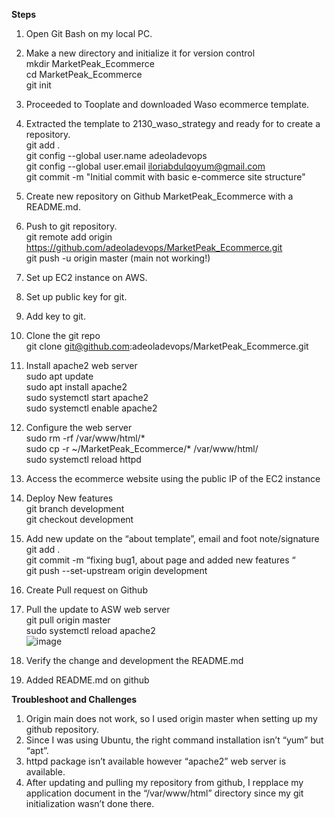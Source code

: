 **Steps**<br>
1. Open Git Bash on my local PC.<br>
2. Make a new directory and initialize it for version control<br>
  	mkdir MarketPeak_Ecommerce<br>
  	cd MarketPeak_Ecommerce<br>
 	git init<br>
3. Proceeded to Tooplate and downloaded Waso ecommerce template.<br>
4. Extracted the template to 2130_waso_strategy and ready for to create a repository.<br>
  	git add . <br>
  	git config --global user.name adeoladevops <br>
  	git config --global user.email iloriabdulqoyum@gmail.com <br>
  	git commit -m "Initial commit with basic e-commerce site structure" <br>
5. Create new repository on Github MarketPeak_Ecommerce with a README.md.<br>
6. Push to git repository.<br>
  	git remote add origin https://github.com/adeoladevops/MarketPeak_Ecommerce.git <br>
  	git push -u origin master (main not working!) <br>
7. Set up EC2 instance on AWS.<br>
8. Set up public key for git.<br>
9. Add key to git.  <br>
10. Clone the git repo<br>
  	git clone git@github.com:adeoladevops/MarketPeak_Ecommerce.git <br>
11. Install apache2 web server<br>
  	sudo apt update <br>
  	sudo apt install apache2 <br>
  	sudo systemctl start apache2 <br>
  	sudo systemctl enable apache2 <br>
12. Configure the web server <br>
	sudo rm -rf /var/www/html/* <br>
  	sudo cp -r ~/MarketPeak_Ecommerce/* /var/www/html/ <br>
  	sudo systemctl reload httpd <br>
13. Access the ecommerce website using the public IP of the EC2 instance <br>
14. Deploy New features <br>
  	git branch development <br>
  	git checkout development <br>
15. Add new update on the “about template”, email and foot note/signature <br>
  	git add . <br>
  	git commit -m “fixing bug1, about page and added new features “ <br>
	git push --set-upstream origin development <br>
16. Create Pull request on Github <br>
17. Pull the update to ASW web server <br>
  	git pull origin master <br>
	sudo systemctl reload apache2 <br>
![image](https://github.com/user-attachments/assets/64f0df77-4306-4c34-aceb-e0f1d3095d58) <br>


18. Verify the change and development the README.md <br>
19. Added README.md on github <br>

**Troubleshoot and Challenges** <br>
1.	Origin main does not work, so I used origin master when setting up my github repository. <br>
2.	Since I was using Ubuntu, the right command  installation isn’t “yum” but “apt”. <br>
3.	httpd package isn’t available however “apache2” web server is available. <br>
4.	After updating and pulling my repository from github, I repplace my application document in the “/var/www/html” directory since my git initialization wasn’t done there. <br>
